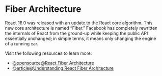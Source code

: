 # Fiber Architecture

React 16.0 was released with an update to the React core algorithm. This new core architecture is named “Fiber.” Facebook has completely rewritten the internals of React from the ground-up while keeping the public API essentially unchanged; in simple terms, it means only changing the engine of a running car.

Visit the following resources to learn more:

- [@opensource@React Fiber Architecture](https://github.com/acdlite/react-fiber-architecture)
- [@article@Understanding React Fiber Architecture](https://dzone.com/articles/understanding-of-react-fiber-architecture)
